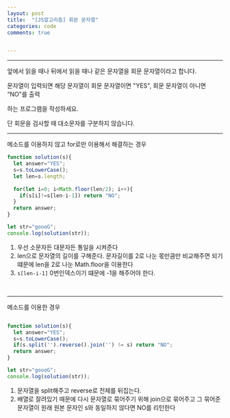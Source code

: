 ```yaml
---
layout: post
title:  "[JS알고리즘] 회문 문자열"
categories: code 
comments: true


---
```






---

앞에서 읽을 때나 뒤에서 읽을 때나 같은 문자열을 회문 문자열이라고 합니다.

문자열이 입력되면 해당 문자열이 회문 문자열이면 "YES", 회문 문자열이 아니면 “NO"를 출력

하는 프로그램을 작성하세요.

단 회문을 검사할 때 대소문자를 구분하지 않습니다.

---



메소드를 이용하지 않고 for로만 이용해서 해결하는 경우

~~~javascript
function solution(s){
  let answer="YES";
  s=s.toLowerCase();
  let len=s.length;
  
  for(let i=0; i<Math.floor(len/2); i++){
    if(s[i]!=s[len-i-1]) return "NO";
  }
  return answer;
}

let str="goooG";
console.log(solution(str));
~~~



1. 우선 소문자든 대문자든 통일을 시켜준다
2. len으로 문자열의 길이를 구해준다. 문자길이를 2로 나눈 몫만큼만 비교해주면 되기 떄문에 len을 2로 나눈 Math.floor을 이용한다
3. `s[len-i-1]` 0번인덱스이기 떄문에 -1을 해주어야 한다.

<br>

---

메소드를 이용한 경우

~~~javascript

function solution(s){
  let answer="YES";
  s=s.toLowerCase();
  if(s.split('').reverse().join('') != s) return "NO";
  return answer;
}

let str="goooG";
console.log(solution(str));
~~~

1. 문자열을 split해주고 reverse로 전체를 뒤집는다.
2. 배열로 잘려있기 때문에 다시 문자열로 묶어주기 위해 join으로 묶어주고 그 묶어준 문자열이 원래 원본 문자인 s와 동일하지 않다면 NO를 리턴한다






